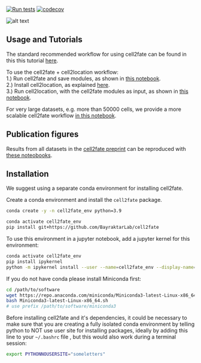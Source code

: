 [![Run tests](https://github.com/sezginerr/cell2fate/actions/workflows/run_tests.yml/badge.svg)](https://github.com/sezginerr/cell2fate/actions/workflows/run_tests.yml)  [![codecov](https://codecov.io/gh/BayraktarLab/cell2fate/graph/badge.svg?token=CCJTK20MA7)](https://codecov.io/gh/BayraktarLab/cell2fate)

![alt text](https://github.com/BayraktarLab/cell2fate/blob/main/cell2fate_diagram.png?raw=true)

## Usage and Tutorials

The standard recommended workflow for using cell2fate can be found in this this tutorial [here](https://github.com/BayraktarLab/cell2fate/blob/main/notebooks/publication_figures/cell2fate_PancreasWithCC.ipynb).

To use the cell2fate + cell2location workflow: <br />
1.) Run cell2fate and save modules, as shown in [this notebook](https://github.com/BayraktarLab/cell2fate/blob/main/notebooks/publication_figures/cell2fate_HumanDevelopingBrain.ipynb). <br />
2.) Install cell2location, as explained [here](https://github.com/BayraktarLab/cell2location). <br />
3.) Run cell2location, with the cell2fate modules as input, as shown in [this notebook](https://github.com/BayraktarLab/cell2fate/blob/main/notebooks/publication_figures/cell2location_HumanDevelopingBrain.ipynb). <br />

For very large datasets, e.g. more than 50000 cells, we provide a more scalable cell2fate workflow [in this notebook](https://github.com/BayraktarLab/cell2fate/blob/main/notebooks/additional_notebooks/cell2fate_PancreasWithCC_quantile_newclass.ipynb).

## Publication figures

Results from all datasets in the [cell2fate preprint](https://www.biorxiv.org/content/10.1101/2023.08.03.551650v1.full.pdf) can be reproduced with [these noteobooks](https://github.com/BayraktarLab/cell2fate/blob/main/notebooks/publication_figures/).

## Installation

We suggest using a separate conda environment for installing cell2fate.

Create a conda environment and install the `cell2fate` package.

```bash
conda create -y -n cell2fate_env python=3.9

conda activate cell2fate_env
pip install git+https://github.com/BayraktarLab/cell2fate
```

To use this environment in a jupyter notebook, add a jupyter kernel for this environment:

```bash
conda activate cell2fate_env
pip install ipykernel
python -m ipykernel install --user --name=cell2fate_env --display-name='Environment (cell2fate_env)'
```

If you do not have conda please install Miniconda first:

```bash
cd /path/to/software
wget https://repo.anaconda.com/miniconda/Miniconda3-latest-Linux-x86_64.sh
bash Miniconda3-latest-Linux-x86_64.sh
# use prefix /path/to/software/miniconda3
```

Before installing cell2fate and it's dependencies, it could be necessary to make sure that you are creating a fully isolated conda environment by telling python to NOT use user site for installing packages, ideally by adding this line to your `~/.bashrc` file , but this would also work during a terminal session:

```bash
export PYTHONNOUSERSITE="someletters"
```

